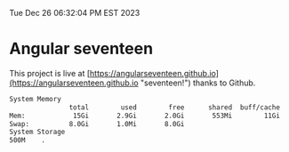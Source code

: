 Tue Dec 26 06:32:04 PM EST 2023

# Angular seventeen


This project is live at [https://angularseventeen.github.io](https://angularseventeen.github.io "seventeen!") thanks to Github.

```bash
System Memory
               total        used        free      shared  buff/cache   available
Mem:            15Gi       2.9Gi       2.0Gi       553Mi        11Gi        12Gi
Swap:          8.0Gi       1.0Mi       8.0Gi
System Storage
500M	.
